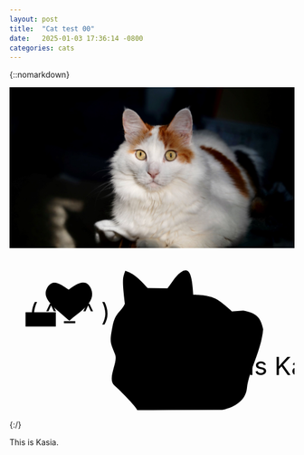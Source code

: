 ```yaml
---
layout: post
title:  "Cat test 00"
date:   2025-01-03 17:36:14 -0800
categories: cats
---
```

{::nomarkdown}

<div class='imageWrapper'>
<img src="/assets/images/kasia_00.jpg" alt="Kasia">
<svg viewBox="0 0 160 90" class='image-area'>
<a xlink:href="/404.html">
<g class="circle0" transform="translate(-2893.5,-1634.6049)">
	<path
	d="m 2951.2878,1677.7729 c -1.6869,8.76 -1.2188,8.5582 1.5308,15.5856 1.7246,4.407 -4.7297,13.3984 -0.4089,17.2511 6.0427,5.3862 13.4764,13.7185 12.6962,13.8745 l 48.0807,-0.2286 c 0,0 12.4351,-2.0179 13.5893,-11.9913 1.1569,-9.9734 7.9987,-20.7567 9.1367,-33.1192 -1.5093,-7.1646 -4.1298,-9.1583 -11.1922,-10.5062 l -6.3951,0.4574 c 0,0 -4.3397,-4.2267 -8.6793,-6.8525 -4.3397,-2.6259 -13.019,-2.5129 -13.019,-2.5129 -0.6431,-12.4836 -2.5317,-14.5014 -5.5961,-13.3607 -4.0007,2.0717 -5.9943,6.3118 -8.8596,9.8013 l -11.1169,-0.1049 c -6.866,-7.8803 -10.0541,-8.7735 -12.5697,-9.6964 -1.2511,3.8016 -2.0044,3.6779 -0.2287,18.5021 -1.929,4.5792 -5.3405,4.4581 -6.9655,12.906 z"
	id="path1"
	sodipodi:nodetypes="ssscczccczccccccs"
	inkscape:label="path1" />
</g>
<g class="textbox">
	<rect class="rect0" x="100" y="65" width="32" height="7"></rect>
	<text class="text0" x="102" y="70" >This is Kasia ...</text>
</g>
</a>

<g class="circle0" transform="translate(-2893.5,-1634.6049)">
	<path
	d="m 2914.5818,1656.0374 c -3.5323,6.283 5.398,11.8129 12.5426,18.3247 5.3707,-4.8482 15.4267,-10.2213 12.1573,-17.9072 -2.8319,-6.6574 -8.6485,-2.4455 -12.5665,0.4407 -4.3805,-2.7646 -8.8582,-6.6841 -12.1334,-0.8582 z"
	id="path3"
	sodipodi:nodetypes="scscs" />
</g>
<g class="textbox">
	<rect class="rect0" x="9" y="35" width="17" height="8"></rect>
	<text class="text0" x="11" y="40" >( ^ _ ^ )</text>
</g>

</svg>
</div>



{:/}

<!-- ![image tooltip here](/assets/images/kasia_00.jpg) -->

This is Kasia.
